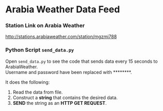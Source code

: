 # Arabia Weather Data Feed

### Station Link on Arabia Weather
<http://stations.arabiaweather.com/station/mgzmi788>

### Python Script `send_data.py`  
Open `send_data.py` to see the code that sends data every 15 seconds to ArabiaWeather.  
Username and password have been replaced with ********.  

It does the following:  
1. Read the data from file.  
2. Construct a __string__ that contains the desired data.  
3. __SEND__ the string as an __HTTP GET REQUEST__.  
